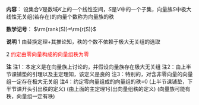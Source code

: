 **内容**：
设集合$V$是数域$K$上的一个线性空间，$S$是$V$中的一个子集，向量族$S$中极大线性无关组(若存在)的向量个数称为向量族的秩

**数学记号**：
$\rm{rank(S)}=\rm{r(S)}$

**说明**
1 由替换定理+其推论知，秩的个数不依赖于极大无关组的选取

2 <font color=red>约定由零向量构成的向量组秩为零</font>

**注**
注1：本定义是在向量族上讨论的，并假设向量族存在极大无关组
注2：由上半节课铺垫的引理以及主定理知，该定义是良的
注3：特别的，对含非零向量的向量组一定存在极大无关组
注4：约定零向量组成的向量组的秩=0
(上半节课铺垫，下半节课开头引出秩的定义)
(由上面的主定理1引出向量组秩的定义)
(向量族可能有秩，向量组一定有秩)
